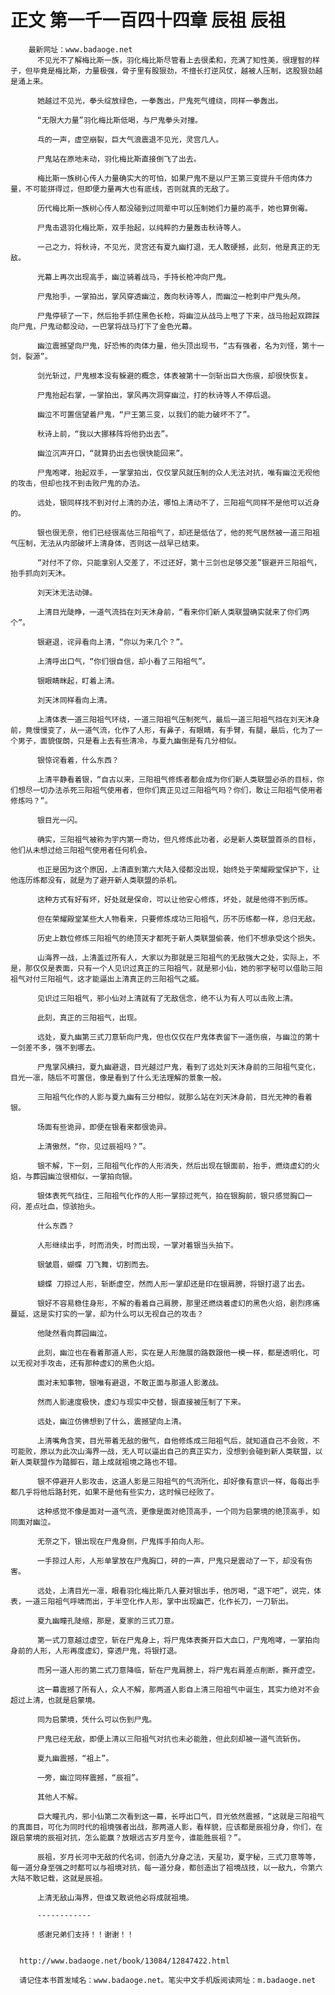 # 正文 第一千一百四十四章 辰祖 辰祖
        最新网址：www.badaoge.net
          不见光不了解梅比斯一族，羽化梅比斯尽管看上去很柔和，充满了知性美，很理智的样子，但毕竟是梅比斯，力量极强，骨子里有股狠劲，不擅长打逆风仗，越被人压制，这股狠劲越是涌上来。
      
          她越过不见光，拳头绽放绿色，一拳轰出，尸鬼死气缠绕，同样一拳轰出。
      
          “无限大力量”羽化梅比斯低喝，与尸鬼拳头对撞。
      
          乓的一声，虚空崩裂，巨大气浪震退不见光，灵宫几人。
      
          尸鬼站在原地未动，羽化梅比斯直接倒飞了出去。
      
          梅比斯一族树心传人力量确实大的可怕，如果尸鬼不是以尸王第三变提升千倍肉体力量，不可能拼得过，但即便力量再大也有底线，否则就真的无敌了。
      
          历代梅比斯一族树心传人都没碰到过同辈中可以压制她们力量的高手，她也算倒霉。
      
          尸鬼击退羽化梅比斯，双手抬起，以纯粹的力量轰击秋诗等人。
      
          一己之力，将秋诗，不见光，灵宫还有夏九幽打退，无人敢硬撼，此刻，他是真正的无敌。
      
          光幕上再次出现高手，幽泣骑着战马，手持长枪冲向尸鬼。
      
          尸鬼抬手，一掌拍出，掌风穿透幽泣，轰向秋诗等人，而幽泣一枪刺中尸鬼头颅。
      
          尸鬼停顿了一下，然后抬手抓住黑色长枪，将幽泣从战马上甩了下来，战马抬起双蹄踩向尸鬼，尸鬼动都没动，一巴掌将战马打下了金色光幕。
      
          幽泣震撼望向尸鬼，好恐怖的肉体力量，他头顶出现书，“古有强者，名为刘怪，第十一剑，裂源”。
      
          剑光斩过，尸鬼根本没有躲避的概念，体表被第十一剑斩出巨大伤痕，却很快恢复。
      
          尸鬼抬起右掌，一掌拍出，掌风再次洞穿幽泣，打的秋诗等人不停后退。
      
          幽泣不可置信望着尸鬼，“尸王第三变，以我们的能力破坏不了”。
      
          秋诗上前，“我以大挪移阵将他扔出去”。
      
          幽泣沉声开口，“就算扔出去也很快能回来”。
      
          尸鬼咆哮，抬起双手，一掌掌拍出，仅仅掌风就压制的众人无法对抗，唯有幽泣无视他的攻击，但却也找不到击败尸鬼的办法。
      
          远处，银同样找不到对付上清的办法，哪怕上清动不了，三阳祖气同样不是他可以近身的。
      
          银也很无奈，他们已经很高估三阳祖气了，却还是低估了，他的死气居然被一道三阳祖气压制，无法从内部破坏上清身体，否则这一战早已结束。
      
          “对付不了你，只能拿别人交差了，不过还好，第十三剑也足够交差”银避开三阳祖气，抬手抓向刘天沐。
      
          刘天沐无法动弹。
      
          上清目光陡睁，一道气流挡在刘天沐身前，“看来你们新人类联盟确实就来了你们两个”。
      
          银避退，诧异看向上清，“你以为来几个？”。
      
          上清呼出口气，“你们很自信，却小看了三阳祖气”。
      
          银眼睛眯起，盯着上清。
      
          刘天沐同样看向上清。
      
          上清体表一道三阳祖气环绕，一道三阳祖气压制死气，最后一道三阳祖气挡在刘天沐身前，竟慢慢变了，从一道气流，化作了人形，有鼻子，有眼睛，有手臂，有腿，最后，化为了一个男子，面貌俊朗，只是看上去有些清冷，与夏九幽倒是有几分相似。
      
          银惊诧看着，什么东西？
      
          上清平静看着银，“自古以来，三阳祖气修炼者都会成为你们新人类联盟必杀的目标，你们想尽一切办法杀死三阳祖气使用者，但你们真正见过三阳祖气吗？你们，敢让三阳祖气使用者修炼吗？”。
      
          银目光一闪。
      
          确实，三阳祖气被称为宇内第一奇功，但凡修炼此功者，必是新人类联盟首杀的目标，他们从未想过给三阳祖气使用者任何机会。
      
          也正是因为这个原因，上清直到第六大陆入侵都没出现，始终处于荣耀殿堂保护下，让他连历练都没有，就是为了避开新人类联盟的杀机。
      
          这种方式有好有坏，好处就是保命，可以让他安心修炼，坏处，就是他得不到历练。
      
          但在荣耀殿堂某些大人物看来，只要修炼成功三阳祖气，历不历练都一样，总归无敌。
      
          历史上数位修炼三阳祖气的绝顶天才都死于新人类联盟偷袭，他们不想承受这个损失。
      
          山海界一战，上清盖过所有人，大家以为那就是三阳祖气的无敌强大之处，实际上，不是，那仅仅是表面，只有一个人见识过真正的三阳祖气，就是邪小仙，她的邪字秘可以借助三阳祖气对付三阳祖气，这才能逼出上清真正的三阳祖气之威。
      
          见识过三阳祖气，邪小仙对上清就有了无敌信念，绝不认为有人可以击败上清。
      
          此刻，真正的三阳祖气，出现。
      
          远处，夏九幽第三式刀意斩向尸鬼，但也仅仅在尸鬼体表留下一道伤痕，与幽泣的第十一剑差不多，强不到哪去。
      
          尸鬼掌风横扫，夏九幽避退，目光越过尸鬼，看到了远处刘天沐身前的三阳祖气变化，目光一凛，随后不可置信，像是看到了什么无法理解的景象一般。
      
          三阳祖气化作的人影与夏九幽有三分相似，就那么站在刘天沐身前，目光无神的看着银。
      
          场面有些诡异，即便在银看来都很诡异。
      
          上清傲然，“你，见过辰祖吗？”。
      
          银不解，下一刻，三阳祖气化作的人形消失，然后出现在银面前，抬手，燃烧虚幻的火焰，与葬园幽泣很相似，一掌拍向银。
      
          银体表死气挡住，三阳祖气化作的人形一掌掠过死气，拍在银胸前，银只感觉胸口一闷，差点吐血，惊骇抬头。
      
          什么东西？
      
          人形继续出手，时而消失，时而出现，一掌对着银当头拍下。
      
          银皱眉，蝴蝶 刀飞舞，切割而去。
      
          蝴蝶 刀掠过人形，斩断虚空，然而人形一掌却还是印在银肩膀，将银打退了出去。
      
          银好不容易稳住身形，不解的看着自己肩膀，那里还燃烧着虚幻的黑色火焰，剧烈疼痛蔓延，这是实打实的一掌，却为什么可以无视自己的攻击？
      
          他陡然看向葬园幽泣。
      
          此刻，幽泣也在看着那道人形，实在是人形施展的路数跟他一模一样，都是透明化，可以无视对手攻击，还有那种虚幻的黑色火焰。
      
          面对未知事物，银唯有避退，不敢正面与那道人影激战。
      
          然而人影速度极快，虚幻与现实中交替，银直接被压制了下来。
      
          远处，幽泣仿佛想到了什么，震撼望向上清。
      
          上清嘴角含笑，目光带着无敌的傲气，自他修炼成三阳祖气后，就知道自己不会败，不可能败，原以为此次山海界一战，无人可以逼出自己的真正实力，没想到会碰到新人类联盟，以新人类联盟作为踏脚石，踏上成就祖境之路也不错。
      
          银不停避开人影攻击，这道人影是三阳祖气的气流所化，却好像有意识一样，每每出手都几乎将他后路封死，如果不是他有些实力，这时候已经败了。
      
          这种感觉不像是面对一道气流，更像是面对绝顶高手，一个同为启蒙境的绝顶高手，如同面对幽泣。
      
          无奈之下，银出现在尸鬼身侧，尸鬼挥手拍向人形。
      
          一手掠过人形，人形单掌放在尸鬼胸口，砰的一声，尸鬼只是震动了一下，却没有伤害。
      
          远处，上清目光一凛，眼看羽化梅比斯几人要对银出手，他厉喝，“退下吧”，说完，体表，一道三阳祖气呼啸而出，于半空化作人形，掌中出现幽芒，化作长刀，一刀斩出。
      
          夏九幽瞳孔陡缩，那是，夏家的三式刀意。
      
          第一式刀意越过虚空，斩在尸鬼身上，将尸鬼体表撕开巨大血口，尸鬼咆哮，一掌拍向身前的人形，人形再度虚幻，穿透尸鬼，将银打退。
      
          而另一道人形的第二式刀意降临，斩在尸鬼肩膀上，将尸鬼右肩差点削断，撕开虚空。
      
          这一幕震撼了所有人，众人不解，那两道人影自上清三阳祖气中诞生，其实力绝对不会超过上清，也就是启蒙境。
      
          同为启蒙境，凭什么可以伤到尸鬼。
      
          尸鬼已经无敌，即便上清以三阳祖气对抗也未必能胜，但此刻却被一道气流斩伤。
      
          夏九幽震撼，“祖上”。
      
          一旁，幽泣同样震撼，“辰祖”。
      
          其他人不解。
      
          巨大瞳孔内，邪小仙第二次看到这一幕，长呼出口气，目光依然震撼，“这就是三阳祖气的真面目，可化为同时代的祖境强者出战，那两道人影，看样貌，应该都是辰祖分身，你们，在跟启蒙境的辰祖对抗，怎么能赢？放眼远古岁月至今，谁能胜辰祖？”。
      
          辰祖，岁月长河中无敌的代名词，创造九分身之法，天星功，夏字秘，三式刀意等等，每一道分身至强之时都可以与祖境对抗，每一道分身，都创造出了祖境战技，以一敌九，令第六大陆不敢记载，这就是辰祖。
      
          上清无敌山海界，但谁又敢说他必将成就祖境。
      
          ------------
      
          感谢兄弟们支持！！谢谢！！
      
      
      http://www.badaoge.net/book/13084/12847422.html
      
      请记住本书首发域名：www.badaoge.net。笔尖中文手机版阅读网址：m.badaoge.net